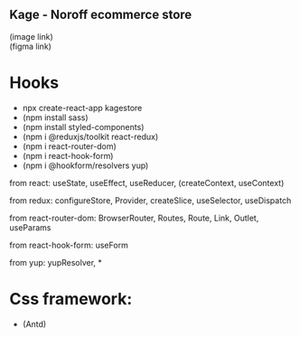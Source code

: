 ## Kage - Noroff ecommerce store

(image link)  
(figma link)

# Hooks

- npx create-react-app kagestore
- (npm install sass)
- (npm install styled-components)
- (npm i @reduxjs/toolkit react-redux)
- (npm i react-router-dom)
- (npm i react-hook-form)
- (npm i @hookform/resolvers yup)

from react: useState, useEffect, useReducer, (createContext, useContext)

from redux: configureStore, Provider, createSlice, useSelector, useDispatch

from react-router-dom: BrowserRouter, Routes, Route, Link, Outlet, useParams

from react-hook-form: useForm

from yup: yupResolver, \*

# Css framework:

- (Antd)
